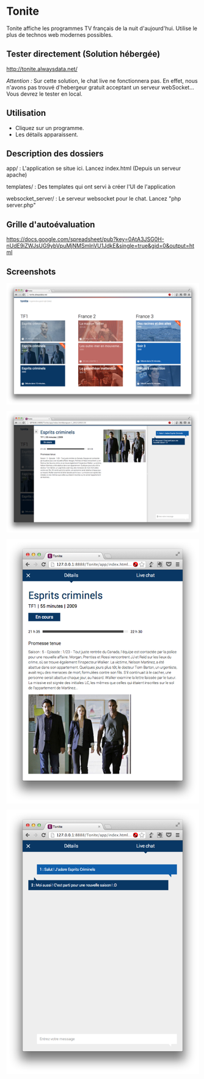 # Tonite

Tonite affiche les programmes TV français de la nuit d'aujourd'hui. 
Utilise le plus de technos web modernes possibles.

## Tester directement (Solution hébergée)
<http://tonite.alwaysdata.net/>

*Attention :* Sur cette solution, le chat live ne fonctionnera pas. En effet, nous n'avons pas trouvé d'hebergeur gratuit acceptant un serveur webSocket… Vous devrez le tester en local.

## Utilisation
- Cliquez sur un programme.
- Les détails apparaissent.

## Description des dossiers

app/
: L'application se situe ici. Lancez index.html (Depuis un serveur apache)

templates/
: Des templates qui ont servi à créer l'UI de l'application

websocket_server/
: Le serveur websocket pour le chat. Lancez "php server.php"

## Grille d'autoévaluation
<https://docs.google.com/spreadsheet/pub?key=0AtA3JSG0H-nUdE9iZWJsUG9ybVpuMjNMSmlnVU1JdkE&single=true&gid=0&output=html>

## Screenshots
![Ecran principal](https://github.com/ludovic-loridan/Tonite/blob/master/images/1.png)

![Détail du programme](https://github.com/ludovic-loridan/Tonite/blob/master/images/2.png)

![Ecran de détail (Mode mini)](https://github.com/ludovic-loridan/Tonite/blob/master/images/3.png)

![Ecran de chat (Mode mini)](https://github.com/ludovic-loridan/Tonite/blob/master/images/4.png)
